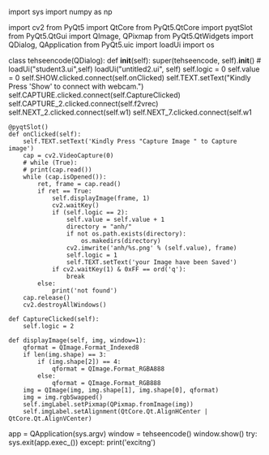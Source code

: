 import sys
import numpy as np

import cv2
from PyQt5 import QtCore
from PyQt5.QtCore import pyqtSlot
from PyQt5.QtGui import QImage, QPixmap
from PyQt5.QtWidgets import QDialog, QApplication
from PyQt5.uic import loadUi
import os

class tehseencode(QDialog):
    def __init__(self):
        super(tehseencode, self).__init__()
        # loadUi("student3.ui",self)
        loadUi("untitled2.ui", self)
        self.logic = 0
        self.value = 0
        self.SHOW.clicked.connect(self.onClicked)
        self.TEXT.setText("Kindly Press 'Show' to connect with webcam.")
        self.CAPTURE.clicked.connect(self.CaptureClicked)
        self.CAPTURE_2.clicked.connect(self.f2vrec)
        self.NEXT_2.clicked.connect(self.w1)
        self.NEXT_7.clicked.connect(self.w1

    @pyqtSlot()
    def onClicked(self):
        self.TEXT.setText('Kindly Press "Capture Image " to Capture image')
        cap = cv2.VideoCapture(0)
        # while (True):
        # print(cap.read())
        while (cap.isOpened()):
            ret, frame = cap.read()
            if ret == True:
                self.displayImage(frame, 1)
                cv2.waitKey()
                if (self.logic == 2):
                    self.value = self.value + 1
                    directory = "anh/"
                    if not os.path.exists(directory):
                        os.makedirs(directory)
                    cv2.imwrite('anh/%s.png' % (self.value), frame)
                    self.logic = 1
                    self.TEXT.setText('your Image have been Saved')
                if cv2.waitKey(1) & 0xFF == ord('q'): 
                    break
            else:
                print('not found')
        cap.release()
        cv2.destroyAllWindows()

    def CaptureClicked(self):
        self.logic = 2

    def displayImage(self, img, window=1):
        qformat = QImage.Format_Indexed8
        if len(img.shape) == 3:
            if (img.shape[2]) == 4:
                qformat = QImage.Format_RGBA888
            else:
                qformat = QImage.Format_RGB888
        img = QImage(img, img.shape[1], img.shape[0], qformat)
        img = img.rgbSwapped()
        self.imgLabel.setPixmap(QPixmap.fromImage(img))
        self.imgLabel.setAlignment(QtCore.Qt.AlignHCenter | QtCore.Qt.AlignVCenter)


app = QApplication(sys.argv)
window = tehseencode()
window.show()
try:
    sys.exit(app.exec_())
except:
    print('excitng')
